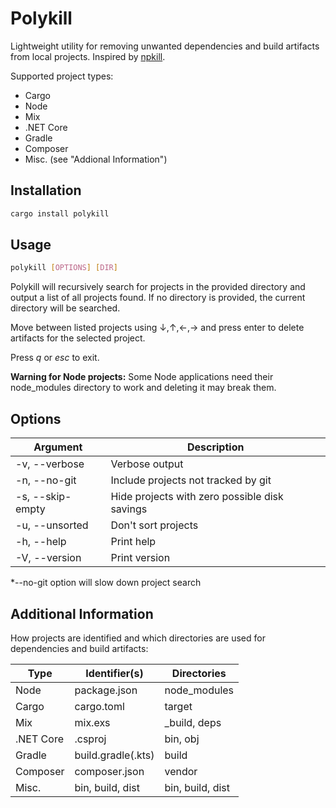 # Polykill

Lightweight utility for removing unwanted dependencies and build artifacts from local projects. Inspired by [npkill](https://www.npmjs.com/package/npkill).

Supported project types:
- Cargo
- Node
- Mix
- .NET Core
- Gradle
- Composer
- Misc. (see "Addional Information")

## Installation

```sh
cargo install polykill
```

## Usage

```sh
polykill [OPTIONS] [DIR]
```

Polykill will recursively search for projects in the provided directory and output a list of all projects found. If no directory is provided, the current directory will be searched.

Move between listed projects using ↓,↑,←,→ and press enter to delete artifacts for the selected project.

Press *q* or *esc* to exit.

**Warning for Node projects:** Some Node applications need their node_modules directory to work and deleting it may break them.

## Options

| Argument         | Description                                   |
| ---------------- | --------------------------------------------- |
| -v, --verbose    | Verbose output                                |
| -n, --no-git     | Include projects not tracked by git           |
| -s, --skip-empty | Hide projects with zero possible disk savings |
| -u, --unsorted   | Don't sort projects                           |
| -h, --help       | Print help                                    |
| -V, --version    | Print version                                 |

*--no-git option will slow down project search

## Additional Information

How projects are identified and which directories are used for dependencies and build artifacts:

| Type      | Identifier(s)      | Directories      |
| --------- | ------------------ | ---------------- |
| Node      | package.json       | node_modules     |
| Cargo     | cargo.toml         | target           |
| Mix       | mix.exs            | _build, deps     |
| .NET Core | .csproj            | bin, obj         |
| Gradle    | build.gradle(.kts) | build            |
| Composer  | composer.json      | vendor           |
| Misc.     | bin, build, dist   | bin, build, dist |
